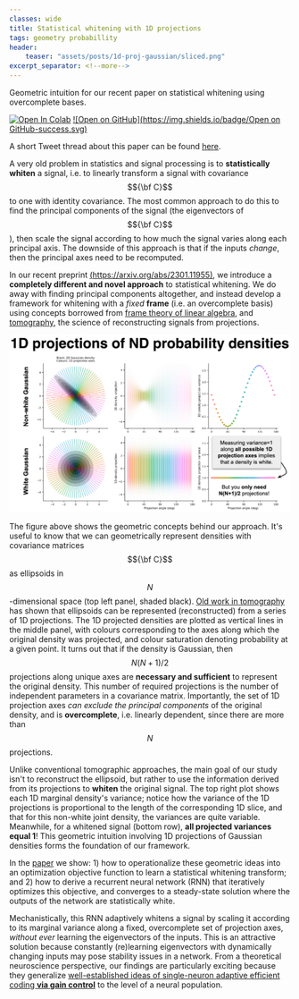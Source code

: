 ```yaml
---
classes: wide
title: Statistical whitening with 1D projections
tags: geometry probabillity
header:
    teaser: "assets/posts/1d-proj-gaussian/sliced.png"
excerpt_separator: <!--more-->
---
```

Geometric intuition for our recent paper on statistical whitening using overcomplete bases.
<!--more-->
[![Open In Colab](https://colab.research.google.com/assets/colab-badge.svg)](https://colab.research.google.com/github/lyndond/lyndond.github.io/blob/master/code/2023-03-05-1d-proj-gaussian.ipynb)
[![Open on GitHub](https://img.shields.io/badge/Open on GitHub-success.svg)](https://github.com/lyndond/lyndond.github.io/blob/master/code/2023-03-05-1d-proj-gaussian.ipynb)

<!-- describe statistical whitening and history -->
A short Tweet thread about this paper can be found [here](https://twitter.com/lyndoryndo/status/1632823010649423872).

A very old problem in statistics and signal processing is to **statistically whiten** a signal, i.e. to linearly transform a signal with covariance $${\bf C}$$ to one with identity covariance. The most common approach to do this to find the principal components of the signal (the eigenvectors of $${\bf C}$$), then scale the signal according to how much the signal varies along each principal axis. The downside of this approach is that if the inputs _change_, then the principal axes need to be recomputed.

In our recent preprint [(https://arxiv.org/abs/2301.11955)](https://arxiv.org/abs/2301.11955), we introduce a **completely different and novel approach** to statistical whitening. We do away with finding principal components altogether, and instead develop a framework for whitening with a _fixed_ **frame** (i.e. an overcomplete basis) using concepts borrowed from [frame theory of linear algebra](https://en.wikipedia.org/wiki/Frame_(linear_algebra)), and [tomography](https://en.wikipedia.org/wiki/Tomography), the science of reconstructing signals from projections.

![png](/assets/posts/1d-proj-gaussian/1d_intuition.png)

The figure above shows the geometric concepts behind our approach. It's useful to know that we can geometrically represent densities with covariance matrices $${\bf C}$$ as ellipsoids in $$N$$-dimensional space (top left panel, shaded black). [Old work in tomography](https://doi.org/10.1006/cgip.1994.1012) has shown that ellipsoids can be represented (reconstructed) from a series of 1D projections. The 1D projected densities are plotted as vertical lines in the middle panel, with colours corresponding to the axes along which the original density was projected, and colour saturation denoting probability at a given point. It turns out that if the density is Gaussian, then $$N(N+1)/2$$ projections along unique axes are **necessary and sufficient** to represent the original density. This number of required projections is the number of independent parameters in a covariance matrix. Importantly, the set of 1D projection axes _can exclude the principal components_ of the original density, and is **overcomplete**, i.e. linearly dependent, since there are more than $$N$$ projections.

Unlike conventional tomographic approaches, the main goal of our study isn't to reconstruct the ellipsoid, but rather to use the information derived from its projections to **whiten** the original signal. The top right plot shows each 1D marginal density's variance; notice how the variance of the 1D projections is proportional to the length of the corresponding 1D slice, and that for this non-white joint density, the variances are quite variable. Meanwhile, for a whitened signal (bottom row), **all projected variances equal 1**! This geometric intuition involving 1D projections of Gaussian densities forms the foundation of our framework.

In the [paper](https://arxiv.org/abs/2301.11955) we show: 1) how to operationalize these geometric ideas into an optimization objective function to learn a statistical whitening transform; and 2) how to derive a recurrent neural network (RNN) that iteratively optimizes this objective, and converges to a steady-state solution where the outputs of the network are statistically white.

Mechanistically, this RNN adaptively whitens a signal by scaling it according to its marginal variance along a fixed, overcomplete set of projection axes, _without ever_ learning the eigenvectors of the inputs. This is an attractive solution because constantly (re)learning eigenvectors with dynamically changing inputs may pose stability issues in a network. From a theoretical neuroscience perspective, our findings are particularly exciting because they generalize [well-established ideas of single-neuron adaptive efficient coding **via gain control**](https://doi.org/10.1038/35090500) to the level of a neural population.
